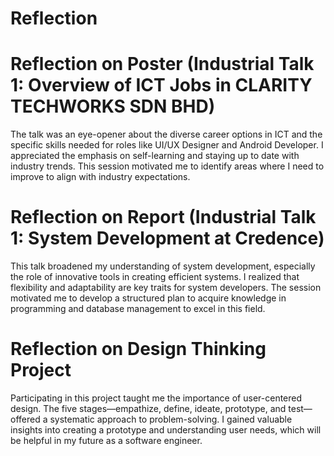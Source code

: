 # Reflection

# Reflection on Poster (Industrial Talk 1: Overview of ICT Jobs in CLARITY TECHWORKS SDN BHD)
The talk was an eye-opener about the diverse career options in ICT and the specific skills needed for roles like UI/UX Designer and Android Developer. I appreciated the emphasis on self-learning and staying up to date with industry trends. This session motivated me to identify areas where I need to improve to align with industry expectations.

# Reflection on Report (Industrial Talk 1: System Development at Credence)
This talk broadened my understanding of system development, especially the role of innovative tools in creating efficient systems. I realized that flexibility and adaptability are key traits for system developers. The session motivated me to develop a structured plan to acquire knowledge in programming and database management to excel in this field.

# Reflection on Design Thinking Project
Participating in this project taught me the importance of user-centered design. The five stages—empathize, define, ideate, prototype, and test—offered a systematic approach to problem-solving. I gained valuable insights into creating a prototype and understanding user needs, which will be helpful in my future as a software engineer.
